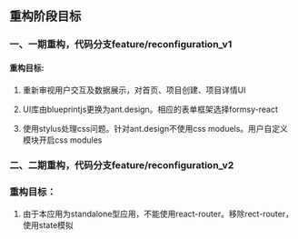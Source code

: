 ## 重构阶段目标


### 一、一期重构，代码分支feature/reconfiguration_v1

#### 重构目标:

1. 重新审视用户交互及数据展示，对首页、项目创建、项目详情UI

2. UI库由blueprintjs更换为ant.design。相应的表单框架选择formsy-react

3. 使用stylus处理css问题。针对ant.design不使用css moduels。用户自定义模块开启css modules


### 二、二期重构，代码分支feature/reconfiguration_v2

### 重构目标：

1. 由于本应用为standalone型应用，不能使用react-router。移除rect-router，使用state模拟
